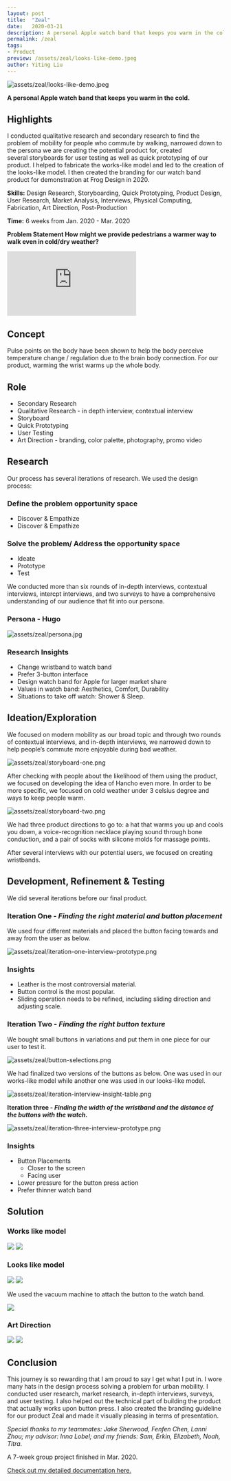 ```yaml
---
layout: post
title:  "Zeal"
date:   2020-03-21
description: A personal Apple watch band that keeps you warm in the cold.
permalink: /zeal
tags:
- Product 
preview: /assets/zeal/looks-like-demo.jpeg
author: Yiting Liu 
---
```

![assets/zeal/looks-like-demo.jpeg]( assets/zeal/looks-like-demo.jpeg)

**A personal Apple watch band that keeps you warm in the cold.**

## Highlights

I conducted qualitative research and secondary research to find the problem of mobility for people who commute by walking, narrowed down to the persona we are creating the potential product for, created several storyboards for user testing as well as quick prototyping of our product. I helped to fabricate the works-like model and led to the creation of the looks-like model. I then created the branding for our watch band product for demonstration at Frog Design in 2020.

**Skills:** Design Research, Storyboarding, Quick Prototyping, Product Design, User Research, Market Analysis, Interviews, Physical Computing, Fabrication, Art Direction, Post-Production

**Time:** 6 weeks from Jan. 2020 - Mar. 2020

**Problem Statement
How might we provide pedestrians a warmer way to walk even in cold/dry weather?**

<div class="iframe-container">
<iframe class="responsive-iframe" src="https://www.youtube.com/embed/rabec8uEmf4" frameborder="0"  allow="accelerometer; autoplay; clipboard-write; encrypted-media; gyroscope; picture-in-picture" allowfullscreen></iframe>
</div>

## Concept

Pulse points on the body have been shown to help the body perceive temperature change / regulation due to the brain body connection. For our product, warming the wrist warms up the whole body.

## Role

- Secondary Research
- Qualitative Research - in depth interview, contextual interview
- Storyboard
- Quick Prototyping
- User Testing
- Art Direction - branding, color palette, photography, promo video

## Research

Our process has several iterations of research. We used the design process:

### Define the problem opportunity space

- Discover & Empathize
- Discover & Empathize

### Solve the problem/ Address the opportunity space

- Ideate
- Prototype
- Test

We conducted more than six rounds of in-depth interviews, contextual interviews, intercpt interviews, and two surveys to have a comprehensive understanding of our audience that fit into our persona.

### Persona - Hugo

![assets/zeal/persona.jpg](./assets/zeal/persona.jpg)

### Research Insights

- Change wristband to watch band
- Prefer 3-button interface
- Design watch band for Apple for larger market share
- Values in watch band: Aesthetics, Comfort, Durability
- Situations to take off watch: Shower & Sleep.

## Ideation/Exploration

We focused on modern mobility as our broad topic and through two rounds of contextual interviews, and in-depth interviews, we narrowed down to help people’s commute more enjoyable during bad weather.

![assets/zeal/storyboard-one.png](assets/zeal/storyboard-one.png)

After checking with people about the likelihood of them using the product, we focused on developing the idea of Hancho even more. In order to be more specific, we focused on cold weather under 3 celsius degree and ways to keep people warm.

![assets/zeal/storyboard-two.png](assets/zeal/storyboard-two.png)

We had three product directions to go to: a hat that warms you up and cools you down, a voice-recognition necklace playing sound through bone conduction, and a pair of socks with silicone molds for massage points.

After several interviews with our potential users, we focused on creating wristbands.

## Development, Refinement & Testing

We did several iterations before our final product.

### Iteration One - *Finding the right material and button placement*

We used four different materials and placed the button facing towards and away from the user as below.

![assets/zeal/iteration-one-interview-prototype.png](assets/zeal/iteration-one-interview-prototype.png)

### Insights

- Leather is the most controversial material.
- Button control is the most popular.
- Sliding operation needs to be refined, including sliding direction and adjusting scale.

### Iteration Two - *Finding the right button texture*

We bought small buttons in variations and put them in one piece for our user to test it.

![assets/zeal/button-selections.png](assets/zeal/button-selections.png)


We had finalized two versions of the buttons as below. One was used in our works-like model while another one was used in our looks-like model.

![assets/zeal/iteration-interview-insight-table.png](assets/zeal/iteration-interview-insight-table.png)


**Iteration three - *Finding the width of the wristband and the distance of the buttons with the watch.***

![assets/zeal/iteration-three-interview-prototype.png](assets/zeal/iteration-three-interview-prototype.png)


### Insights

- Button Placements
    - Closer to the screen
    - Facing user
- Lower pressure for the button press action
- Prefer thinner watch band

## Solution

### Works like model

<div class="img-container">
<img class="img-responsive" src="assets/zeal/works-like-model.jpg">
<img class="img-responsive" src="assets/zeal/schematics.png">
</div>


### Looks like model

<div class="img-container">
<img class="img-responsive" src="assets/zeal/looks-like-demo.jpeg">
<img class="img-responsive" src="assets/zeal/looks-like-demo-4.jpeg">
</div>


We used the vacuum machine to attach the button to the watch band.

<div class="img-container">
<img class="img-responsive" src="assets/zeal/vacuum-button-small.gif">
</div>


### Art Direction

<div class="img-container">
<img class="img-responsive" src="assets/zeal/zealLogo.png">
<img class="img-responsive" src="assets/zeal/zealPalette.png">
</div>

## Conclusion

This journey is so rewarding that I am proud to say I get what I put in. I wore many hats in the design process solving a problem for urban mobility. I conducted user research, market research, in-depth interviews, surveys, and user testing. I also helped out the technical part of building the product that actually works upon button press. I also created the branding guideline for our product Zeal and made it visually pleasing in terms of presentation.

*Special thanks to my teammates: Jake Sherwood, Fenfen Chen, Lanni Zhou; my advisor: Inna Lobel; and my friends: Sam, Erkin, Elizabeth, Noah, Titra.*

A 7-week group project finished in Mar. 2020.

[Check out my detailed documentation here.](https://yitingliu97.wordpress.com/?s=product+design)